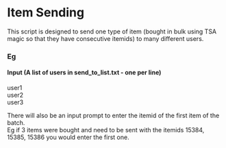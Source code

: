 # Item Sending
This script is designed to send one type of item (bought in bulk using TSA magic so that they have consecutive itemids) to many different users.

### Eg
#### Input (A list of users in send_to_list.txt - one per line)
user1  
user2  
user3  

There will also be an input prompt to enter the itemid of the first item of the batch.  
Eg if 3 items were bought and need to be sent with the itemids 15384, 15385, 15386 you would enter the first one.
